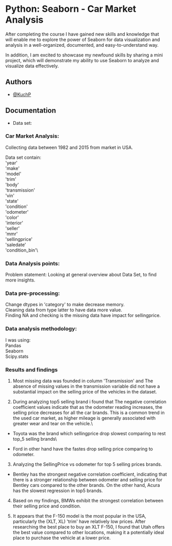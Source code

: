 
# Python: Seaborn - Car Market Analysis

After completing the course I have gained new skills and knowledge that will enable me to explore the power of Seaborn for data visualization and analysis in a well-organized, documented, and easy-to-understand way.

In addition, I am excited to showcase my newfound skills by sharing a mini project, which will demonstrate my ability to use Seaborn to analyze and visualize data effectively.


## Authors

- [@KuchP](https://github.com/KuchP)


## Documentation

 - Data set:

### Car Market Analysis:

Collecting data between 1982 and 2015 from market in USA.

Data set contain: \
'year'\
'make'\
'model'\
'trim'\
'body'\
'transmission'\
'vin'\
'state'\
'condition'\
'odometer'\
'color'\
'interior'\
'seller'\
'mmr'\
'sellingprice'\
'saledate'\
'condition_bin'\



### Data Analysis points:

Problem statement: Looking at general overview about Data Set, to find more insights.

### Data pre-processing:
Change dtypes in 'category' to make decrease memory.\
Cleaning data from type latter to have data more value.\
Finding NA and checking is the missing data have impact for sellingprice.

### Data analysis methodology:
I was using:\
Pandas\
Seaborn\
Scipy.stats

### Results and findings

1. Most missing data was founded in column 'Transmission' and The absence of missing values in the transmission variable did not have a substantial impact on the selling price of the vehicles in the dataset.

2. During analyzing top5 selling brand i found that The negative correlation coefficient values indicate that as the odometer reading increases, the selling price decreases for all the car brands. This is a common trend in the used car market, as higher mileage is generally associated with greater wear and tear on the vehicle.\

* Toyota was the brand which sellingprice drop slowest comparing to rest top_5 selling brands\

* Ford in other hand have the fastes drop selling price comparing to odometer.

3. Analyzing the SellingPrice vs odometer for top 5 selling prices brands.


* Bentley has the strongest negative correlation coefficient, indicating that there is a stronger relationship between odometer and selling price for Bentley cars compared to the other brands. On the other hand, Acura has the slowest regression in top5 brands.

4. Based on my findings, BMWs exhibit the strongest correlation between their selling price and condition.

5. It appears that the F-150 model is the most popular in the USA, particularly the (XLT, XL) 'trim' have relatively low prices. After researching the best place to buy an XLT F-150, I found that Utah offers the best value compared to other locations, making it a potentially ideal place to purchase the vehicle at a lower price.





